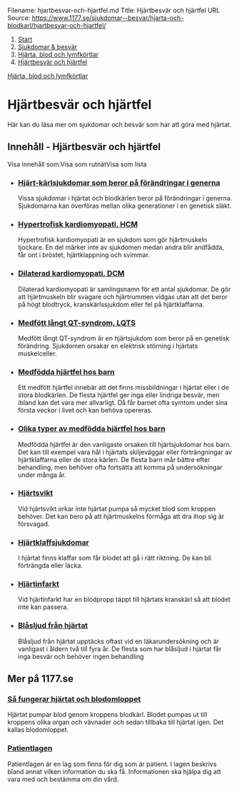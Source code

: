 Filename: hjartbesvar-och-hjartfel.md
Title: Hjärtbesvär och hjärtfel
URL Source: https://www.1177.se/sjukdomar--besvar/hjarta-och-blodkarl/hjartbesvar-och-hjartfel/

1.  [Start](https://www.1177.se/)
2.  [Sjukdomar & besvär](https://www.1177.se/sjukdomar--besvar/)
3.  [Hjärta, blod och lymfkörtlar](https://www.1177.se/sjukdomar--besvar/hjarta-och-blodkarl/)
4.  [Hjärtbesvär och hjärtfel](https://www.1177.se/sjukdomar--besvar/hjarta-och-blodkarl/hjartbesvar-och-hjartfel/)

[Hjärta, blod och lymfkörtlar](https://www.1177.se/sjukdomar--besvar/hjarta-och-blodkarl/)

Hjärtbesvär och hjärtfel
========================

Här kan du läsa mer om sjukdomar och besvär som har att göra med hjärtat.

Innehåll - Hjärtbesvär och hjärtfel
-----------------------------------

Visa innehåll som:Visa som rutnätVisa som lista

*   ### [Hjärt-kärlsjukdomar som beror på förändringar i generna](https://www.1177.se/sjukdomar--besvar/hjarta-och-blodkarl/hjartbesvar-och-hjartfel/arftliga-hjart-karlsjukdomar/)
    
    Vissa sjukdomar i hjärtat och blodkärlen beror på förändringar i generna. Sjukdomarna kan överföras mellan olika generationer i en genetisk släkt.
    
*   ### [Hypertrofisk kardiomyopati, HCM](https://www.1177.se/sjukdomar--besvar/hjarta-och-blodkarl/hjartbesvar-och-hjartfel/hypertrofisk-kardiomyopati-hcm/)
    
    Hypertrofisk kardiomyopati är en sjukdom som gör hjärtmuskeln tjockare. En del märker inte av sjukdomen medan andra blir andfådda, får ont i bröstet, hjärtklappning och svimmar.
    
*   ### [Dilaterad kardiomyopati, DCM](https://www.1177.se/sjukdomar--besvar/hjarta-och-blodkarl/hjartbesvar-och-hjartfel/dilaterad-kardiomyopati-dcm/)
    
    Dilaterad kardiomyopati är samlingsnamn för ett antal sjukdomar. De gör att hjärtmuskeln blir svagare och hjärtrummen vidgas utan att det beror på högt blodtryck, kranskärlssjukdom eller fel på hjärtklaffarna.
    
*   ### [Medfött långt QT-syndrom, LQTS](https://www.1177.se/sjukdomar--besvar/hjarta-och-blodkarl/hjartbesvar-och-hjartfel/langt-qt-syndrom-lqts/)
    
    Medfött långt QT-syndrom är en hjärtsjukdom som beror på en genetisk förändring. Sjukdomen orsakar en elektrisk störning i hjärtats muskelceller.
    
*   ### [Medfödda hjärtfel hos barn](https://www.1177.se/sjukdomar--besvar/hjarta-och-blodkarl/hjartbesvar-och-hjartfel/medfodda-hjartfel-hos-barn/)
    
    Ett medfött hjärtfel innebär att det finns missbildningar i hjärtat eller i de stora blodkärlen. De flesta hjärtfel ger inga eller lindriga besvär, men ibland kan det vara mer allvarligt. Då får barnet ofta symtom under sina första veckor i livet och kan behöva opereras.
    
*   ### [Olika typer av medfödda hjärtfel hos barn](https://www.1177.se/sjukdomar--besvar/hjarta-och-blodkarl/hjartbesvar-och-hjartfel/olika-typer-av-medfodda-hjartfel-hos-barn/)
    
    Medfödda hjärtfel är den vanligaste orsaken till hjärtsjukdomar hos barn. Det kan till exempel vara hål i hjärtats skiljeväggar eller förträngningar av hjärtklaffarna eller de stora kärlen. De flesta barn mår bättre efter behandling, men behöver ofta fortsätta att komma på undersökningar under många år.
    
*   ### [Hjärtsvikt](https://www.1177.se/sjukdomar--besvar/hjarta-och-blodkarl/hjartbesvar-och-hjartfel/hjartsvikt/)
    
    Vid hjärtsvikt orkar inte hjärtat pumpa så mycket blod som kroppen behöver. Det kan bero på att hjärtmuskelns förmåga att dra ihop sig är försvagad.
    
*   ### [Hjärtklaffsjukdomar](https://www.1177.se/sjukdomar--besvar/hjarta-och-blodkarl/hjartbesvar-och-hjartfel/hjartklaffsjukdomar/)
    
    I hjärtat finns klaffar som får blodet att gå i rätt riktning. De kan bli förträngda eller läcka.
    
*   ### [Hjärtinfarkt](https://www.1177.se/sjukdomar--besvar/hjarta-och-blodkarl/hjartbesvar-och-hjartfel/hjartinfarkt/)
    
    Vid hjärtinfarkt har en blodpropp täppt till hjärtats kranskärl så att blodet inte kan passera.
    
*   ### [Blåsljud från hjärtat](https://www.1177.se/sjukdomar--besvar/hjarta-och-blodkarl/hjartbesvar-och-hjartfel/blasljud-fran-hjartat/)
    
    Blåsljud från hjärtat upptäcks oftast vid en läkarundersökning och är vanligast i åldern två till fyra år. De flesta som har blåsljud i hjärtat får inga besvär och behöver ingen behandling
    

Mer på 1177.se
--------------

### [Så fungerar hjärtat och blodomloppet](https://www.1177.se/liv--halsa/sa-fungerar-kroppen/hjarta-och-blodomlopp/)

Hjärtat pumpar blod genom kroppens blodkärl. Blodet pumpas ut till kroppens olika organ och vävnader och sedan tillbaka till hjärtat igen. Det kallas blodomloppet.

### [Patientlagen](https://www.1177.se/sa-fungerar-varden/var-med-och-bestam-om-din-vard/patientlagen/)

Patientlagen är en lag som finns för dig som är patient. I lagen beskrivs bland annat vilken information du ska få. Informationen ska hjälpa dig att vara med och bestämma om din vård.
